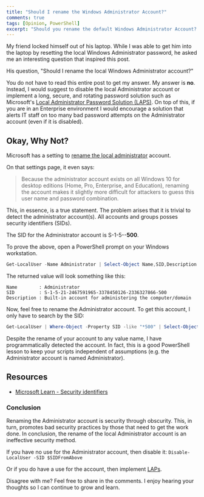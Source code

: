 ```yaml
---
title: "Should I rename the Windows Administrator Account?"
comments: true
tags: [Opinion, PowerShell]
excerpt: "Should you rename the default Windows Administrator Account? My answer, no."
---
```

My friend locked himself out of his laptop. While I was able to get him into the laptop 
by resetting the local Windows Administrator password, he asked me an interesting question 
that inspired this post.  

His question, "Should I rename the local Windows Administrator account?"  

You do not have to read this entire post to get my answer. My answer is **no**. 
Instead, I would suggest to disable the local Administrator account 
or implement a long, secure, and rotating password solution such as Microsoft's [Local Administrator Password Solution (LAPS)](https://learn.microsoft.com/en-us/windows-server/identity/laps/laps-overview). On top of this, if you are in 
an Enterprise environment I would encourage a solution that alerts IT staff on too many 
bad password attempts on the Administrator account (even if it is disabled).  

## Okay, Why Not?  
Microsoft has a setting to [rename the local administrator](https://learn.microsoft.com/en-us/windows/security/threat-protection/security-policy-settings/accounts-rename-administrator-account) account. 

On that settings page, it even says: 

> Because the administrator account exists on all Windows 10 for desktop editions (Home, Pro, Enterprise, and Education), renaming the account makes it slightly more difficult for attackers to guess this user name and password combination.  

This, in essence, is a true statement. The problem arises that it is trivial to 
detect the administrator account(s). All accounts and groups posses security identifiers (SIDs).  

The SID for the Administrator account is S-1-5-<value>-**500**.  

To prove the above, open a PowerShell prompt on your Windows workstation. 

```powershell
Get-LocalUser -Name Administrator | Select-Object Name,SID,Description | Format-List
```

The returned value will look something like this: 

```
Name        : Administrator
SID         : S-1-5-21-2467591965-3378450126-2336327866-500
Description : Built-in account for administering the computer/domain
``` 

Now, feel free to rename the Administrator account. To get this account, I only 
have to search by the SID: 

```powershell
Get-LocalUser | Where-Object -Property SID -like "*500" | Select-Object Name,SID,Description | Format-List
``` 

Despite the rename of your account to any value name, I have programmatically
detected the account. In fact, this is a good PowerShell lesson to keep your scripts 
independent of assumptions (e.g. the Administrator account is named Administrator).  

## Resources 
* [Microsoft Learn - Security identifiers](https://learn.microsoft.com/en-us/windows-server/identity/ad-ds/manage/understand-security-identifiers)  

### Conclusion  
Renaming the Administrator account is security through obscurity. This, in turn, 
promotes bad security practices by those that need to get the work done. 
In conclusion, the rename of the local Administrator account is an ineffective security method.  

If you have no use for the Administrator account, then disable it: ```Disable-LocalUser -SID $SIDFromAbove ```  

Or if you do have a use for the account, then implement [LAPs](https://learn.microsoft.com/en-us/windows-server/identity/laps/laps-overview).  

Disagree with me? Feel free to share in the comments. I enjoy hearing your thoughts so I can continue to grow and learn.  